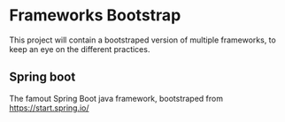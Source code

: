 # Frameworks Bootstrap

This project will contain a bootstraped version of multiple frameworks, to keep an eye on the different practices.

## Spring boot

The famout Spring Boot java framework, bootstraped from https://start.spring.io/

